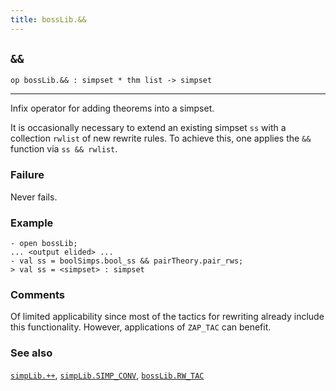 ```yaml
---
title: bossLib.&&
---
```


## `&&`

``` hol4
op bossLib.&& : simpset * thm list -> simpset
```

------------------------------------------------------------------------

Infix operator for adding theorems into a simpset.

It is occasionally necessary to extend an existing simpset `ss` with a
collection `rwlist` of new rewrite rules. To achieve this, one applies
the `&&` function via `ss && rwlist`.

### Failure

Never fails.

### Example

``` hol4
- open bossLib;
... <output elided> ...
- val ss = boolSimps.bool_ss && pairTheory.pair_rws;
> val ss = <simpset> : simpset
```

### Comments

Of limited applicability since most of the tactics for rewriting already
include this functionality. However, applications of `ZAP_TAC` can
benefit.

### See also

[`simpLib.++`](#simpLib..KAL),
[`simpLib.SIMP_CONV`](#simpLib.SIMP_CONV),
[`bossLib.RW_TAC`](#bossLib.RW_TAC)
